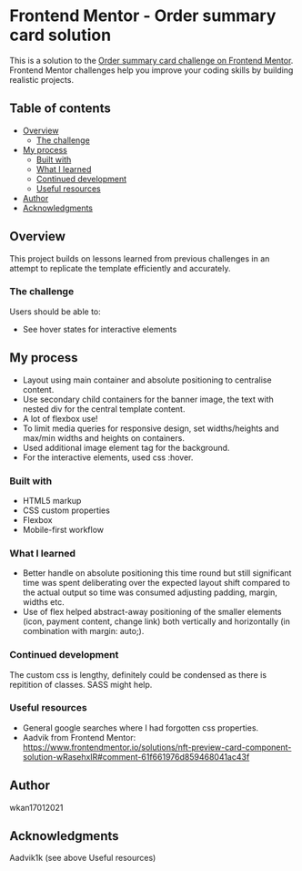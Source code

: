 # Frontend Mentor - Order summary card solution

This is a solution to the [Order summary card challenge on Frontend Mentor](https://www.frontendmentor.io/challenges/order-summary-component-QlPmajDUj). Frontend Mentor challenges help you improve your coding skills by building realistic projects.

## Table of contents

- [Overview](#overview)
  - [The challenge](#the-challenge)
- [My process](#my-process)
  - [Built with](#built-with)
  - [What I learned](#what-i-learned)
  - [Continued development](#continued-development)
  - [Useful resources](#useful-resources)
- [Author](#author)
- [Acknowledgments](#acknowledgments)

## Overview

This project builds on lessons learned from previous challenges in an attempt to replicate the template efficiently and accurately.

### The challenge

Users should be able to:

- See hover states for interactive elements

## My process

- Layout using main container and absolute positioning to centralise content.
- Use secondary child containers for the banner image, the text with nested div for the central template content.
- A lot of flexbox use!
- To limit media queries for responsive design, set widths/heights and max/min widths and heights on containers.
- Used additional image element tag for the background.
- For the interactive elements, used css :hover.

### Built with

- HTML5 markup
- CSS custom properties
- Flexbox
- Mobile-first workflow

### What I learned

- Better handle on absolute positioning this time round but still significant time was spent deliberating over the expected layout shift compared to the actual output so time was consumed adjusting padding, margin, widths etc.
- Use of flex helped abstract-away positioning of the smaller elements (icon, payment content, change link) both vertically and horizontally (in combination with margin: auto;).

### Continued development

The custom css is lengthy, definitely could be condensed as there is repitition of classes. SASS might help.

### Useful resources

- General google searches where I had forgotten css properties.
- Aadvik from Frontend Mentor: https://www.frontendmentor.io/solutions/nft-preview-card-component-solution-wRasehxIR#comment-61f661976d859468041ac43f

## Author

wkan17012021

## Acknowledgments

Aadvik1k (see above Useful resources)

